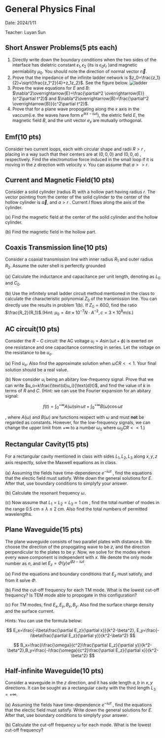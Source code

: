 # General Physics Final

Date: 2024/1/11

Teacher: Luyan Sun

## Short Answer Problems(5 pts each)

1. Directly write down the boundary conditions when the two sides of the interface has dieletric constant $\epsilon_1,\epsilon_2$ (its is $\epsilon_0\epsilon_r$ )and magnetic permiability $\mu_0$. You should note the direction of normal vector $\overrightarrow{n}$.
2. Prove that the inpedance of the infinite ladder network is $z_0=\frac{z_1}{2}+\sqrt{\frac{z_1^2}{4}+z_1z_2}$. See the figure below. ![ladder](2023-2024_Fall_Final_ladder.png)
3. Prove the wave equations for $E$ and $B$: $\nabla^2\overrightarrow{E}=\frac{\partial^2 \overrightarrow{E}}{c^2\partial t^2}$ and $\nabla^2\overrightarrow{B}=\frac{\partial^2 \overrightarrow{B}}{c^2\partial t^2}$.
4. Prove that for a plane wave propogating along the $x$ axis in the vaccum(i.e. the waves have form $e^{ikx-i\omega t}$), the eletric field $E$, the magnetic field $B$, and the unit vector $e_x$ are mutually orthogonal.

## Emf(10 pts)

Consider two current loops, each with  circular shape and radii $R>r$ , placing in a way such that their centers are at $(0,0,0)$ and $(0,0,a)$ , respectively. Find the electromotive force induced in the small loop if it is moving in the $z$ direction with velocity $v$. You can assume that $a>>r$.

## Current and Magnetic Field(10 pts)

Consider a solid cylinder (radius $R$) with a hollow part having radius $r$. The vector pointing from the center of the solid cylinder to the center of the hollow cylinder is $\overrightarrow{a}$, and $a>r$ . Current $I$ flows along the axis of the cylinder.

(a) Find the magnetic field at the center of the solid cylinder and the hollow cylinder.

(b) Find the magnetic field in the hollow part.

## Coaxis Transmission line(10 pts)

Consider a coaxial transmission line with inner radius $R_1$ and outer radius $R_2$. Assume the outer shell is perferctly grounded

(a) Calculate the inductance and capacitance per unit length, denoting as $L_0$ and $C_0$.

(b) Use the infinitely small ladder circuit method mentioned in the class to calculate the characteristic polynomial $Z_0$ of the transmission line. You can directly use the results in problem 1(b). If $Z_0=60 \Omega$, find the ratio $\frac{R_2}{R_1}$.(Hint: $\mu_0=4\pi\times 10^{-7} N\cdot A^{-2},c=3\times 10^8 m/s.$)

## AC circuit(10 pts)

Consider the $R-C$ circuit: the AC voltage $u_i=A\sin(\omega t+\phi)$ is exerted on one resistance and one capacitance connecting in series. Let the voltage on the resistance to be $u_o$.

(a) Find $u_o$.  Also find the approximate solution when $\omega CR<<1$. Your final solution should be a real value.

(b) Now consider $u_i$ being an abitary low-frequency signal. Prove that we can write $u_o=k\frac{\text{d}u_i}{\text{d}t}$, and find the value of $k$ in terms of $R$ and $C$. (Hint: we can use the Fourier expansion for an abitary signal:

$$
f(t)=\int_{0}^{+\infty}A(\omega)\sin{\omega t}+\int_{0}^{+\infty}B(\omega)\cos{\omega t}
$$

, where $A(\omega)$ and $B(\omega)$ are functions respect with $\omega$ and must **not** be regarded as constants. However, for the low-frequency signals, we can change the upper limit from $+\infty$ to a number $\omega_0$ where $\omega_0CR<<1$.)

## Rectangular Cavity(15 pts)

For a rectangular cavity mentioned in class with sides $L_1,L_2,L_3$ along $x,y,z$ axis respectly, solve the Maxwell equations as in class.

(a) Assuming the fields have time-dependence $e^{-i\omega t}$ , find the equations that the electic field must satisfy. Write down the general solutions for $E$. After that, use boundary conditions to simplyfy your answer.

(b) Calculate the resonant frequency $\omega$.

(c) Now assume that $L_1=L_2=L_3=1\text{ cm}$ , find the total number of modes in the range $0.5\text{ cm}\le \lambda \le 2\text { cm}$. Also find the total numbers of permitted wavelengths.

## Plane Waveguide(15 pts)

The plane waveguide consists of two parallel plates with distance $b$. We choose the direction of the propogating wave to be $z$, and the direction perpendicular to the plates to be $y$. Now, we solve for the modes where every wave component is independent with $x$. We denote the only mode number as $n$, and let $E_z=\Phi(y)e^{i\beta z-i\omega t}$.

(a) Find the equations and boundary conditions that $E_z$ must satisfy, and from it solve $\Phi$.

(b) Find the cut-off frequency for each TM mode. What is the lowest cut-off frequency? Is TEM mode able to propogate in this configuration?

(c) For TM modes, find $E_x,E_y,B_x,B_y$. Also find the surface charge density and the surface current.

Hints: You can use the formula below:

$$
E_x=\frac{-i\beta\frac{\partial E_z}{\partial x}}{k^2-\beta^2}, E_y=\frac{-i\beta\frac{\partial E_z}{\partial y}}{k^2-\beta^2}
$$

$$
B_x=\frac{i\frac{\omega}{c^2}\frac{\partial E_z}{\partial y}}{k^2-\beta^2},B_y=\frac{-i\frac{\omega}{c^2}\frac{\partial E_z}{\partial x}}{k^2-\beta^2}
$$

## Half-infinite Waveguide(10 pts)

Consider a waveguide in the $z$ direction, and it has side length $a,b$ in $x,y$ directions. It can be sought as a rectangular cavity with the third length $L_3=+\infty$.

(a) Assuming the fields have time-dependence $e^{-i\omega t}$ , find the equations that the electic field must satisfy. Write down the general solutions for $E$. After that, use boundary conditions to simplyfy your answer.

(b) Calculate the cut-off frequency $\omega$ for each mode. What is the lowest cut-off frequency?
